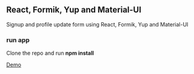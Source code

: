 ## React, Formik, Yup and Material-UI

Signup and profile update form using React, Formik, Yup and Material-UI

### run app

Clone the repo and run **npm install**

[Demo](https://react-formik-yup.surge.sh/)
